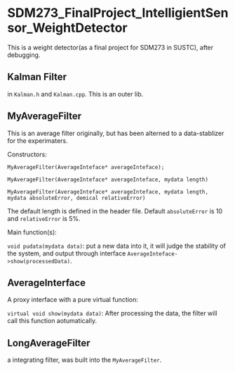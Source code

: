 # SDM273_FinalProject_IntelligientSensor_WeightDetector
This is a weight detector(as a final project for SDM273 in SUSTC), after debugging.

## Kalman Filter

in `Kalman.h` and `Kalman.cpp`. This is an outer lib.

## MyAverageFilter

This is an average filter originally, but has been alterned to a data-stablizer for the experimaters. 

Constructors:

`MyAverageFilter(AverageInteface* averageInteface);`

`MyAverageFilter(AverageInteface* averageInteface, mydata length)`

`MyAverageFilter(AverageInteface* averageInteface, mydata length, mydata absoluteError, demical relativeError)`

The default length is defined in the header file. Default `absoluteError` is 10 and `relativeError` is 5%.

Main function(s):

`void pudata(mydata data)`: put a new data into it, it will judge the stability of the system, and output through interface `AverageInteface->show(processedData)`.

## AverageInterface

A proxy interface with a pure virtual function:

`virtual void show(mydata data)`: After processing the data, the filter will call this function aotumatically.

## LongAverageFilter

a integrating filter, was built into the `MyAverageFilter`.
